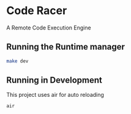 # Code Racer

A Remote Code Execution Engine

## Running the Runtime manager

```sh
make dev
```

## Running in Development

This project uses air for auto reloading

```
air
```